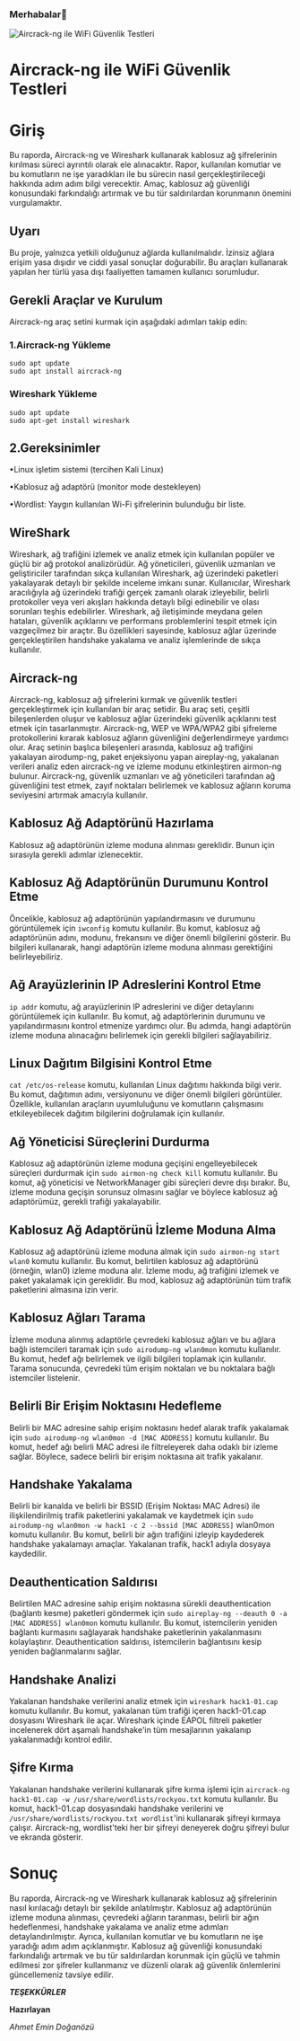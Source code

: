 ### Merhabalar👋

![Aircrack-ng ile WiFi Güvenlik Testleri](https://encrypted-tbn0.gstatic.com/images?q=tbn:ANd9GcQq5XAXu-hWPig2Q60dL_JqHpyZkoUEckjFFw&s)



# Aircrack-ng ile WiFi Güvenlik Testleri

# **Giriş**

​Bu raporda, Aircrack-ng ve Wireshark kullanarak kablosuz ağ şifrelerinin kırılması süreci ayrıntılı olarak ele alınacaktır. Rapor, kullanılan komutlar ve bu komutların ne işe yaradıkları ile bu sürecin nasıl gerçekleştirileceği hakkında adım adım bilgi verecektir. Amaç, kablosuz ağ güvenliği konusundaki farkındalığı artırmak ve bu tür saldırılardan korunmanın önemini vurgulamaktır.

## **Uyarı**

Bu proje, yalnızca yetkili olduğunuz ağlarda kullanılmalıdır. İzinsiz ağlara erişim yasa dışıdır ve ciddi yasal sonuçlar doğurabilir. Bu araçları kullanarak yapılan her türlü yasa dışı faaliyetten tamamen kullanıcı sorumludur.

## **Gerekli Araçlar ve Kurulum**

Aircrack-ng araç setini kurmak için aşağıdaki adımları takip edin:

### **1.Aircrack-ng Yükleme**
```
sudo apt update
sudo apt install aircrack-ng
```

### **Wireshark Yükleme**

```
sudo apt update
sudo apt-get install wireshark
```

## **2.Gereksinimler**

•Linux işletim sistemi (tercihen Kali Linux)

•Kablosuz ağ adaptörü (monitor mode destekleyen)

•Wordlist: Yaygın kullanılan Wi-Fi şifrelerinin bulunduğu bir liste. 

## **WireShark**

Wireshark, ağ trafiğini izlemek ve analiz etmek için kullanılan popüler ve güçlü bir ağ protokol analizörüdür. Ağ yöneticileri, güvenlik uzmanları ve geliştiriciler tarafından sıkça kullanılan Wireshark, ağ üzerindeki paketleri yakalayarak detaylı bir şekilde inceleme imkanı sunar. Kullanıcılar, Wireshark aracılığıyla ağ üzerindeki trafiği gerçek zamanlı olarak izleyebilir, belirli protokoller veya veri akışları hakkında detaylı bilgi edinebilir ve olası sorunları teşhis edebilirler. Wireshark, ağ iletişiminde meydana gelen hataları, güvenlik açıklarını ve performans problemlerini tespit etmek için vazgeçilmez bir araçtır. Bu özellikleri sayesinde, kablosuz ağlar üzerinde gerçekleştirilen handshake yakalama ve analiz işlemlerinde de sıkça kullanılır.

## **Aircrack-ng**

Aircrack-ng, kablosuz ağ şifrelerini kırmak ve güvenlik testleri gerçekleştirmek için kullanılan bir araç setidir. Bu araç seti, çeşitli bileşenlerden oluşur ve kablosuz ağlar üzerindeki güvenlik açıklarını test etmek için tasarlanmıştır. Aircrack-ng, WEP ve WPA/WPA2 gibi şifreleme protokollerini kırarak kablosuz ağların güvenliğini değerlendirmeye yardımcı olur. Araç setinin başlıca bileşenleri arasında, kablosuz ağ trafiğini yakalayan airodump-ng, paket enjeksiyonu yapan aireplay-ng, yakalanan verileri analiz eden aircrack-ng ve izleme modunu etkinleştiren airmon-ng bulunur. Aircrack-ng, güvenlik uzmanları ve ağ yöneticileri tarafından ağ güvenliğini test etmek, zayıf noktaları belirlemek ve kablosuz ağların koruma seviyesini artırmak amacıyla kullanılır.​

## **Kablosuz Ağ Adaptörünü Hazırlama​**

Kablosuz ağ adaptörünün izleme moduna alınması gereklidir. Bunun için sırasıyla gerekli adımlar izlenecektir.​

## **Kablosuz Ağ Adaptörünün Durumunu Kontrol Etme​**

Öncelikle, kablosuz ağ adaptörünün yapılandırmasını ve durumunu görüntülemek için ```iwconfig``` komutu kullanılır. Bu komut, kablosuz ağ adaptörünün adını, modunu, frekansını ve diğer önemli bilgilerini gösterir. Bu bilgileri kullanarak, hangi adaptörün izleme moduna alınması gerektiğini belirleyebiliriz.​

## **Ağ Arayüzlerinin IP Adreslerini Kontrol Etme**

```ip addr``` komutu, ağ arayüzlerinin IP adreslerini ve diğer detaylarını görüntülemek için kullanılır. Bu komut, ağ adaptörlerinin durumunu ve yapılandırmasını kontrol etmenize yardımcı olur. Bu adımda, hangi adaptörün izleme moduna alınacağını belirlemek için gerekli bilgileri sağlayabiliriz.​

## **Linux Dağıtım Bilgisini Kontrol Etme​**

```cat /etc/os-release``` komutu, kullanılan Linux dağıtımı hakkında bilgi verir. Bu komut, dağıtımın adını, versiyonunu ve diğer önemli bilgileri görüntüler. Özellikle, kullanılan araçların uyumluluğunu ve komutların çalışmasını etkileyebilecek dağıtım bilgilerini doğrulamak için kullanılır.​

## **Ağ Yöneticisi Süreçlerini Durdurma​**

Kablosuz ağ adaptörünün izleme moduna geçişini engelleyebilecek süreçleri durdurmak için ```sudo airmon-ng check kill``` komutu kullanılır. Bu komut, ağ yöneticisi ve NetworkManager gibi süreçleri devre dışı bırakır. Bu, izleme moduna geçişin sorunsuz olmasını sağlar ve böylece kablosuz ağ adaptörümüz, gerekli trafiği yakalayabilir.​

## **Kablosuz Ağ Adaptörünü İzleme Moduna Alma​**

Kablosuz ağ adaptörünü izleme moduna almak için ```sudo airmon-ng start wlan0``` komutu kullanılır. Bu komut, belirtilen kablosuz ağ adaptörünü (örneğin, wlan0) izleme moduna alır. İzleme modu, ağ trafiğini izlemek ve paket yakalamak için gereklidir. Bu mod, kablosuz ağ adaptörünün tüm trafik paketlerini almasına izin verir.​

## **Kablosuz Ağları Tarama​**

İzleme moduna alınmış adaptörle çevredeki kablosuz ağları ve bu ağlara bağlı istemcileri taramak için ```sudo airodump-ng wlan0mon``` komutu kullanılır. Bu komut, hedef ağı belirlemek ve ilgili bilgileri toplamak için kullanılır. Tarama sonucunda, çevredeki tüm erişim noktaları ve bu noktalara bağlı istemciler listelenir.​

## **Belirli Bir Erişim Noktasını Hedefleme​**

Belirli bir MAC adresine sahip erişim noktasını hedef alarak trafik yakalamak için ```sudo airodump-ng wlan0mon -d [MAC ADDRESS]``` komutu kullanılır. Bu komut, hedef ağı belirli MAC adresi ile filtreleyerek daha odaklı bir izleme sağlar. Böylece, sadece belirli bir erişim noktasına ait trafik yakalanır.​

## **Handshake Yakalama**

Belirli bir kanalda ve belirli bir BSSID (Erişim Noktası MAC Adresi) ile ilişkilendirilmiş trafik paketlerini yakalamak ve kaydetmek için ```sudo airodump-ng wlan0mon -w hack1 -c 2 --bssid [MAC ADDRESS]``` wlan0mon komutu kullanılır. Bu komut, belirli bir ağın trafiğini izleyip kaydederek handshake yakalamayı amaçlar. Yakalanan trafik, hack1 adıyla dosyaya kaydedilir.​

## **Deauthentication Saldırısı**

Belirtilen MAC adresine sahip erişim noktasına sürekli deauthentication (bağlantı kesme) paketleri göndermek için ```sudo aireplay-ng --deauth 0 -a [MAC ADDRESS] wlan0mon``` komutu kullanılır. Bu komut, istemcilerin yeniden bağlantı kurmasını sağlayarak handshake paketlerinin yakalanmasını kolaylaştırır. Deauthentication saldırısı, istemcilerin bağlantısını kesip yeniden bağlanmalarını sağlar.​

## **Handshake Analizi**

Yakalanan handshake verilerini analiz etmek için ```wireshark hack1-01.cap``` komutu kullanılır. Bu komut, yakalanan tüm trafiği içeren hack1-01.cap dosyasını Wireshark ile açar. Wireshark içinde EAPOL filtreli paketler incelenerek dört aşamalı handshake'in tüm mesajlarının yakalanıp yakalanmadığı kontrol edilir.​

## **Şifre Kırma**

Yakalanan handshake verilerini kullanarak şifre kırma işlemi için ```aircrack-ng hack1-01.cap -w /usr/share/wordlists/rockyou.txt``` komutu kullanılır. Bu komut, hack1-01.cap dosyasındaki handshake verilerini ve ```/usr/share/wordlists/rockyou.txt wordlist```'ini kullanarak şifreyi kırmaya çalışır. Aircrack-ng, wordlist'teki her bir şifreyi deneyerek doğru şifreyi bulur ve ekranda gösterir.​

# **Sonuç**

Bu raporda, Aircrack-ng ve Wireshark kullanarak kablosuz ağ şifrelerinin nasıl kırılacağı detaylı bir şekilde anlatılmıştır. Kablosuz ağ adaptörünün izleme moduna alınması, çevredeki ağların taranması, belirli bir ağın hedeflenmesi, handshake yakalama ve analiz etme adımları detaylandırılmıştır. Ayrıca, kullanılan komutlar ve bu komutların ne işe yaradığı adım adım açıklanmıştır. Kablosuz ağ güvenliği konusundaki farkındalığı artırmak ve bu tür saldırılardan korunmak için güçlü ve tahmin edilmesi zor şifreler kullanmanız ve düzenli olarak ağ güvenlik önlemlerini güncellemeniz tavsiye edilir.​


***TEŞEKKÜRLER***

**Hazırlayan**

*Ahmet Emin Doğanözü*
​











